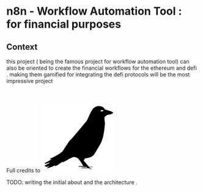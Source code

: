 # n8n - Workflow Automation Tool : for financial purposes 

## Context 


this project ( being the famous project for workflow automation tool) can  also be  oriented to create the financial workflows  for the ethereum and defi . making them gamified for integrating the defi protocols will be the most impressive project 

#

Full credits to ![n8n.io - Workflow Automation](https://raw.githubusercontent.com/n8n-io/n8n/master/assets/n8n-logo.png)


TODO: writing the initial about and  the architecture  . 
